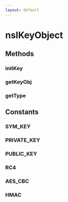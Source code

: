 ```yaml
---
layout: default
---
```


# nsIKeyObject #

## Methods ##

### initKey ###

### getKeyObj ###

### getType ###

## Constants ##

### SYM_KEY ###

### PRIVATE_KEY ###

### PUBLIC_KEY ###

### RC4 ###

### AES_CBC ###

### HMAC ###

